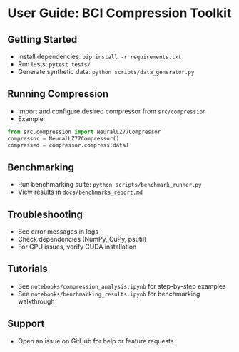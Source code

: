 # User Guide: BCI Compression Toolkit

## Getting Started
- Install dependencies: `pip install -r requirements.txt`
- Run tests: `pytest tests/`
- Generate synthetic data: `python scripts/data_generator.py`

## Running Compression
- Import and configure desired compressor from `src/compression`
- Example:
```python
from src.compression import NeuralLZ77Compressor
compressor = NeuralLZ77Compressor()
compressed = compressor.compress(data)
```

## Benchmarking
- Run benchmarking suite: `python scripts/benchmark_runner.py`
- View results in `docs/benchmarks_report.md`

## Troubleshooting
- See error messages in logs
- Check dependencies (NumPy, CuPy, psutil)
- For GPU issues, verify CUDA installation

## Tutorials
- See `notebooks/compression_analysis.ipynb` for step-by-step examples
- See `notebooks/benchmarking_results.ipynb` for benchmarking walkthrough

## Support
- Open an issue on GitHub for help or feature requests
